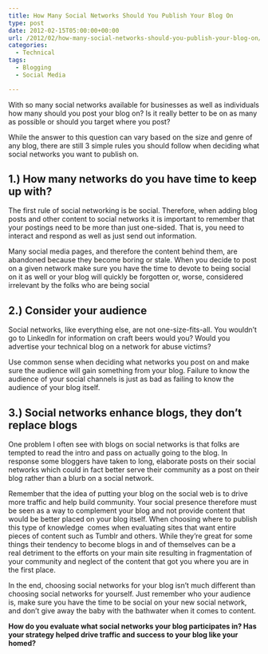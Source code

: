 ```yaml
---
title: How Many Social Networks Should You Publish Your Blog On
type: post
date: 2012-02-15T05:00:00+00:00
url: /2012/02/how-many-social-networks-should-you-publish-your-blog-on/
categories:
  - Technical
tags:
  - Blogging
  - Social Media

---
```

With so many social networks available for businesses as well as individuals how many should you post your blog on? Is it really better to be on as many as possible or should you target where you post?

While the answer to this question can vary based on the size and genre of any blog, there are still 3 simple rules you should follow when deciding what social networks you want to publish on.

## 1.) How many networks do you have time to keep up with?

The first rule of social networking is be social. Therefore, when adding blog posts and other content to social networks it is important to remember that your postings need to be more than just one-sided. That is, you need to interact and respond as well as just send out information.

Many social media pages, and therefore the content behind them, are abandoned because they become boring or stale. When you decide to post on a given network make sure you have the time to devote to being social on it as well or your blog will quickly be forgotten or, worse, considered irrelevant by the folks who are being social

## 2.) Consider your audience

Social networks, like everything else, are not one-size-fits-all. You wouldn’t go to LinkedIn for information on craft beers would you? Would you advertise your technical blog on a network for abuse victims?

Use common sense when deciding what networks you post on and make sure the audience will gain something from your blog. Failure to know the audience of your social channels is just as bad as failing to know the audience of your blog itself.

## 3.) Social networks enhance blogs, they don’t replace blogs

One problem I often see with blogs on social networks is that folks are tempted to read the intro and pass on actually going to the blog. In response some bloggers have taken to long, elaborate posts on their social networks which could in fact better serve their community as a post on their blog rather than a blurb on a social network.

Remember that the idea of putting your blog on the social web is to drive more traffic and help build community. Your social presence therefore must be seen as a way to complement your blog and not provide content that would be better placed on your blog itself. When choosing where to publish this type of knowledge &nbsp;comes when evaluating sites that want entire pieces of content such as Tumblr and others. While they’re great for some things their tendency to become blogs in and of themselves can be a real&nbsp;detriment to the efforts on your main site resulting in fragmentation of your community and neglect of the content that got you where you are in the first place.

In the end, choosing social networks for your blog isn’t much different than choosing social networks for yourself. Just remember who your audience is, make sure you have the time to be social on your new social network, and don’t give away the baby with the bathwater when it comes to content.

**How do you evaluate what social networks your blog participates in? Has your strategy helped drive traffic and success to your blog like your homed?**